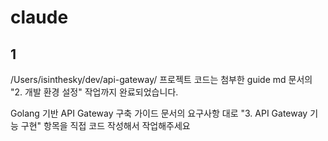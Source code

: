 # claude

## 1

/Users/isinthesky/dev/api-gateway/ 프로젝트 코드는 첨부한 guide md 문서의 "2. 개발 환경 설정" 작업까지 완료되었습니다.

Golang 기반 API Gateway 구축 가이드 문서의 요구사항 대로 "3. API Gateway 기능 구현" 항목을 직접 코드 작성해서 작업해주세요